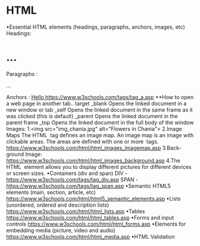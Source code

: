 # HTML
•Essential HTML elements (headings, paragraphs, anchors, images, etc) 
Headings: <h1>  …   </h1>
Paragraphs : <p> … </p>
Anchors : <a href=”abc.com”> Hello </a>
https://www.w3schools.com/tags/tag_a.asp
**How to open a web page in another tab.. target
_blank	Opens the linked document in a new window or tab
_self	Opens the linked document in the same frame as it was clicked (this is default)
_parent	Opens the linked document in the parent frame
_top	Opens the linked document in the full body of the window
Images:
1.<img src="img_chania.jpg" alt="Flowers in Chania">
2.Image Maps
The HTML <map> tag defines an image map. An image map is an image with clickable areas. The areas are defined with one or more <area> tags. https://www.w3schools.com/html/html_images_imagemap.asp
3.Back-ground Image: https://www.w3schools.com/html/html_images_background.asp
4.The HTML <picture> element allows you to display different pictures for different devices or screen sizes.
•Containers (div and span)
DIV - https://www.w3schools.com/tags/tag_div.asp
SPAN - https://www.w3schools.com/tags/tag_span.asp
•Semantic HTML5 elements (main, section, article, etc) 
https://www.w3schools.com/html/html5_semantic_elements.asp
•Lists (unordered, ordered and description lists) 
https://www.w3schools.com/html/html_lists.asp
•Tables 
https://www.w3schools.com/html/html_tables.asp
•Forms and input controls 
https://www.w3schools.com/html/html_forms.asp
•Elements for embedding media (picture, video and audio) 
https://www.w3schools.com/html/html_media.asp
•HTML Validation
